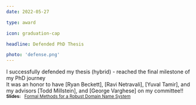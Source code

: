 ```yaml
---
date: 2022-05-27

type: award

icon: graduation-cap

headline: Defended PhD Thesis

photo: 'defense.png'
---
```


I successfully defended my thesis (hybrid) - reached the final milestone of my PhD journey <i class='far fa-smile'></i>
<br>
It was an honor to have [Ryan Beckett], [Ravi Netravali], [Yuval Tamir],
and my advisors [Todd Millstein], and [George Varghese] on my committee!!
<br>
<small>**Slides:** &nbsp; [Formal Methods for a Robust Domain Name System](https://1drv.ms/p/s!AhY-8TRoGbdAihP17Ok9wCrjG3gY?e=l38kGY)</small>